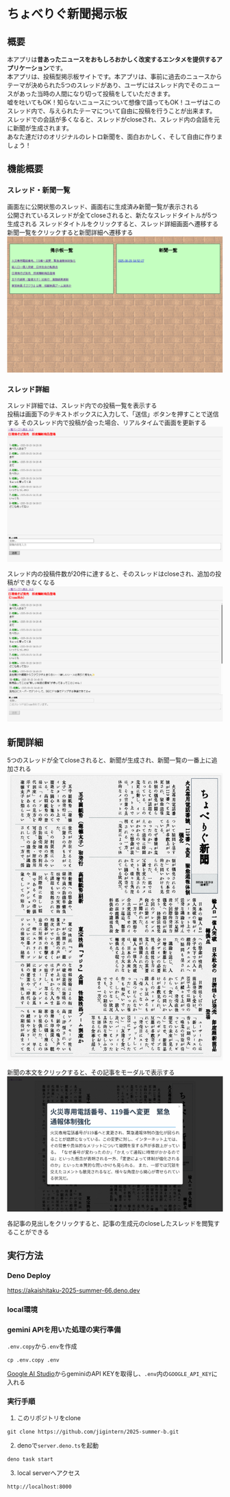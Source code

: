 # ちょべりぐ新聞掲示板

## 概要
本アプリは**昔あったニュースをおもしろおかしく改変するエンタメを提供するアプリケーション**です。\
本アプリは、投稿型掲示板サイトです。本アプリは、事前に過去のニュースからテーマが決められた5つのスレッドがあり、ユーザにはスレッド内でそのニュースがあった当時の人間になり切って投稿をしていただきます。\
嘘を吐いてもOK！知らないニュースについて想像で語ってもOK！ユーザはこのスレッド内で、与えられたテーマについて自由に投稿を行うことが出来ます。
スレッドでの会話が多くなると、スレッドがcloseされ、スレッド内の会話を元に新聞が生成されます。\
あなた達だけのオリジナルのレトロ新聞を、面白おかしく、そして自由に作りましょう！

## 機能概要

### スレッド・新聞一覧
画面左に公開状態のスレッド、画面右に生成済み新聞一覧が表示される\
公開されているスレッドが全てcloseされると、新たなスレッドタイトルが5つ生成される
スレッドタイトルをクリックすると、スレッド詳細画面へ遷移する
新聞一覧をクリックすると新聞詳細へ遷移する
![スレッド・新聞一覧](images/thread_newspaper_list.png)

### スレッド詳細
スレッド詳細では、スレッド内での投稿一覧を表示する\
投稿は画面下のテキストボックスに入力して、「送信」ボタンを押すことで送信する
そのスレッド内で投稿が会った場合、リアルタイムで画面を更新する
![スレッド詳細画面](images/thread.png)

スレッド内の投稿件数が20件に達すると、そのスレッドはcloseされ、追加の投稿ができなくなる
![close済スレッド詳細画面](images/close_thread.png)

## 新聞詳細
5つのスレッドが全てcloseされると、新聞が生成され、新聞一覧の一番上に追加される
![新聞詳細画面](images/newspaper.png)

新聞の本文をクリックすると、その記事をモーダルで表示する
![新聞モーダル](images/newspaper_modal.png)

各記事の見出しをクリックすると、記事の生成元のcloseしたスレッドを閲覧することができる

## 実行方法
### Deno Deploy
https://akaishitaku-2025-summer-66.deno.dev

### local環境

### gemini APIを用いた処理の実行準備
`.env.copy`から`.env`を作成
```shell
cp .env.copy .env
```
[Google AI Studio](https://aistudio.google.com/apikey?hl=ja)からgeminiのAPI KEYを取得し、`.env`内の`GOOGLE_API_KEY`に入れる

### 実行手順
1. このリポジトリをclone
```shell
git clone https://github.com/jigintern/2025-summer-b.git
```

2. denoで`server.deno.ts`を起動
```shell
deno task start
```

3. local serverへアクセス
```
http://localhost:8000
```
